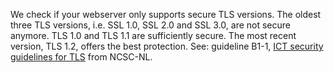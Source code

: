 We check if your webserver only supports secure TLS versions. The oldest three TLS versions, i.e. SSL 1.0, SSL 2.0 and SSL 3.0, are not secure anymore. TLS 1.0  and TLS 1.1 are sufficiently secure. The most recent version, TLS 1.2, offers the best protection. See: guideline B1-1, [ICT security guidelines for TLS](https://www.ncsc.nl/actueel/whitepapers/ict-beveiligingsrichtlijnen-voor-transport-layer-security-tls.html) from NCSC-NL.
